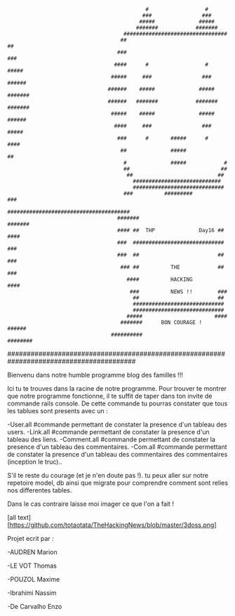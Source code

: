                                                 #                  #                                      
                                               ###                ###
                                              #####              #####
                                             #######            #######
                                         #################################
                                        ##                               ##
                                       ###                               ###
                                      ####      #                  #     #####
                                     #####     ###                ###    ######
                                    ######    #####              #####   #######
                                    ######   #######            #######  #######
                                     #####    #####              #####   ######
                                      ####     ###                ###    #####
                                       ###      #       #####      #     ####
                                        ##              #####            ##
                                         #              #####            #
                                         ##                             ## 
                                          ##                           ## 
                                            ############################
                                            #############################
                                         ###          #########         ###
                                       #######################################
                                       #######                         #######
                                       #### ##  THP              Day16 ## ####
                                       ###  #############################  ###
                                       ###  ##                         ##  ###
                                        ### ##          THE            ## ###
                                          ####          HACKING        ####
                                           ###          NEWS !!        ###
                                            ##                         ##
                                            #############################
                                            #############################
                                          #####                       ####
                                        #######      BON COURAGE !    ######
                                     ##########                       ########					
#########################################################################################  

Bienvenu dans notre humble programme blog des familles !!! 

Ici tu te trouves dans la racine de notre programme. Pour trouver te montrer que notre programme fonctionne, il te suffit de taper dans ton invite de commande rails console. De cette commande tu pourras constater que tous les tablues sont presents avec un :

-User.all #commande permettant de constater la presence d'un tableau des users. 
-Link.all #commande permettant de constater la presence d'un tableau des liens.
-Comment.all #commande permettant de constater la presence d'un tableau des commentaires.
-Com.all #commande permettant de constater la presence d'un tableau des commentaires des commentaires (inception le truc)..



S'il te reste du courage (et je n'en doute pas !). tu peux aller sur notre repetoire model, db ainsi que migrate  pour comprendre comment sont relies nos differentes tables. 

Dans le cas contraire laisse moi imager ce que l'on a fait !




[all text][https://github.com/totaotata/TheHackingNews/blob/master/3doss.png]























Projet ecrit par :

-AUDREN Marion 

-LE VOT Thomas

-POUZOL Maxime

-Ibrahimi Nassim

-De Carvalho Enzo 
